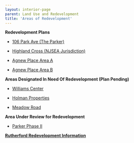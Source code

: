 ```yaml
---
layout: interior-page
parent: Land Use and Redevelopment
title: 'Areas of Redevelopment'
---
```


**Redevelopment Plans**

- [106 Park Ave (The Parker)](106-park/)

- [Highland Cross (NJSEA Jurisdiction)](highland-cross/)

- [Agnew Place Area A](agnew/)

- [Agnew Place Area B](agnewb/)


**Areas Designated In Need Of Redevelopment (Plan Pending)**

- [Williams Center](williams-center/)

- [Holman Properties](holman/)

- [Meadow Road](meadow-road/)


**Area Under Review for Redevelopment**

- [Parker Phase II](parker-ii/)



[**Rutherford Redevelopment Information**](https://storage.googleapis.com/static.rutherford-nj.com/community-development/Rutherford_Redevelopment_Information.pdf)

